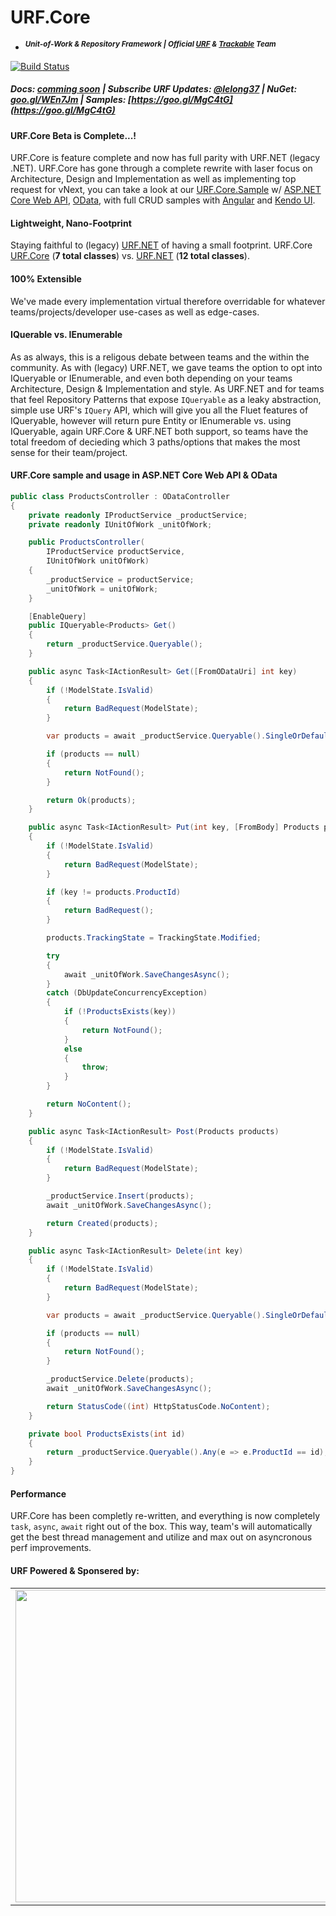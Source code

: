 # URF.Core #
* **_<sup>Unit-of-Work & Repository Framework | Official [URF](https://github.com/urfnet) & [Trackable](https://github.com/TrackableEntities) Team</sup>_**

[![Build Status](https://travis-ci.org/urfnet/URF.Core.svg?branch=master)](https://travis-ci.org/urfnet/URF.Core)
##### Docs: [comming soon](https://goo.gl/6zh9zp) | Subscribe URF Updates: [@lelong37](http://twitter.com/lelong37) | NuGet: [goo.gl/WEn7Jm](https://goo.gl/WEn7Jm) | Samples: [https://goo.gl/MgC4tG](https://goo.gl/MgC4tG) ####

#### URF.Core Beta is Complete...!
URF.Core is feature complete and now has full parity with URF.NET (legacy .NET). URF.Core has gone through a complete rewrite with laser focus on Architecture, Design and Implementation as well as implementing top request for vNext, you can take a look at our [URF.Core.Sample](https://github.com/urfnet/URF.Core.Sample) w/ [ASP.NET Core Web API](https://github.com/aspnet/Home), [OData](https://github.com/OData/WebApi), with full CRUD samples with [Angular](https://angular.io/) and [Kendo UI](https://www.telerik.com/kendo-angular-ui/components/).

#### Lightweight, Nano-Footprint
Staying faithful to (legacy) [URF.NET](https://github.com/urfnet/URF.NET) of having a small footprint. URF.Core [URF.Core](https://github.com/urfnet/URF.Core) (**7 total classes**) vs. [URF.NET](https://github.com/urfnet/URF.NET) (**12 total classes**).

#### 100% Extensible
 We've made every implementation virtual therefore overridable for whatever teams/projects/developer use-cases as well as edge-cases.

#### IQuerable vs. IEnumerable
As as always, this is a religous debate between teams and the within the community. As with (legacy) URF.NET, we gave teams the option to opt into IQueryable or IEnumerable, and even both depending on your teams Architecture, Design & Implementation and style. As URF.NET and for teams that feel Repository Patterns that expose `IQueryable` as a leaky  abstraction, simple use URF's `IQuery` API, which will give you all the Fluet features of IQueryable, however will return pure Entity or IEnumerable<TEntity> vs. using IQueryable, again URF.Core & URF.NET both support, so teams have the total freedom of decieding which 3 paths/options that makes the most sense for their team/project.

#### URF.Core sample and usage in ASP.NET Core Web API & OData
```csharp
public class ProductsController : ODataController
{
    private readonly IProductService _productService;
    private readonly IUnitOfWork _unitOfWork;

    public ProductsController(
        IProductService productService,
        IUnitOfWork unitOfWork)
    {
        _productService = productService;
        _unitOfWork = unitOfWork;
    }

    [EnableQuery]
    public IQueryable<Products> Get()
    {
        return _productService.Queryable();
    }

    public async Task<IActionResult> Get([FromODataUri] int key)
    {
        if (!ModelState.IsValid)
        {
            return BadRequest(ModelState);
        }

        var products = await _productService.Queryable().SingleOrDefaultAsync(m => m.ProductId == key);

        if (products == null)
        {
            return NotFound();
        }

        return Ok(products);
    }

    public async Task<IActionResult> Put(int key, [FromBody] Products products)
    {
        if (!ModelState.IsValid)
        {
            return BadRequest(ModelState);
        }

        if (key != products.ProductId)
        {
            return BadRequest();
        }

        products.TrackingState = TrackingState.Modified;

        try
        {
            await _unitOfWork.SaveChangesAsync();
        }
        catch (DbUpdateConcurrencyException)
        {
            if (!ProductsExists(key))
            {
                return NotFound();
            }
            else
            {
                throw;
            }
        }

        return NoContent();
    }

    public async Task<IActionResult> Post(Products products)
    {
        if (!ModelState.IsValid)
        {
            return BadRequest(ModelState);
        }

        _productService.Insert(products);
        await _unitOfWork.SaveChangesAsync();

        return Created(products);
    }

    public async Task<IActionResult> Delete(int key)
    {
        if (!ModelState.IsValid)
        {
            return BadRequest(ModelState);
        }

        var products = await _productService.Queryable().SingleOrDefaultAsync(m => m.ProductId == key);

        if (products == null)
        {
            return NotFound();
        }

        _productService.Delete(products);
        await _unitOfWork.SaveChangesAsync();

        return StatusCode((int) HttpStatusCode.NoContent);
    }

    private bool ProductsExists(int id)
    {
        return _productService.Queryable().Any(e => e.ProductId == id);
    }
}
```
#### Performance
URF.Core has been completly re-written, and everything is now completely `task`, `async`, `await` right out of the box. This way, team's will automatically get the best thread management and utilize and max out on asyncronous perf improvements.

#### URF Powered & Sponsered by:
<table>
  <tr>
    <td>    
      <img src="https://user-images.githubusercontent.com/4691404/36338938-0a7b6f7e-1380-11e8-94d1-6c308989aa6c.png" width="500px">
    </td>
    <td>
      <img src="https://user-images.githubusercontent.com/4691404/36340352-cce7fe0e-13a0-11e8-9bbb-3cf85d6d8104.png" width="450px">
    </td>
    <td>
      <img src="https://user-images.githubusercontent.com/4691404/36340407-da64cd0e-13a1-11e8-8dd9-5bb634ca0511.png" width="375px">    
    </td>
    <td>
      <img src="https://user-images.githubusercontent.com/4691404/36340442-a686c8a6-13a2-11e8-93c9-2c7db4392c52.png" width="375px">    
    </td>
  </tr>
</table>